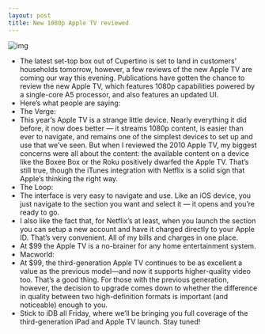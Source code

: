 ```yaml
---
layout: post
title: New 1080p Apple TV reviewed
---
```

![img](http://media.idownloadblog.com/wp-content/uploads/2012/03/Apple-TV-3-1080p.jpg)
* The latest set-top box out of Cupertino is set to land in customers’ households tomorrow, however, a few reviews of the new Apple TV are coming our way this evening. Publications have gotten the chance to review the new Apple TV, which features 1080p capabilities powered by a single-core A5 processor, and also features an updated UI.
* Here’s what people are saying:
* The Verge:
* This year’s Apple TV is a strange little device. Nearly everything it did before, it now does better — it streams 1080p content, is easier than ever to navigate, and remains one of the simplest devices to set up and use that we’ve seen. But when I reviewed the 2010 Apple TV, my biggest concerns were all about the content: the available content on a device like the Boxee Box or the Roku positively dwarfed the Apple TV. That’s still true, though the iTunes integration with Netflix is a solid sign that Apple’s thinking the right way.
* The Loop:
* The interface is very easy to navigate and use. Like an iOS device, you just navigate to the section you want and select it — it opens and you’re ready to go.
* I also like the fact that, for Netflix’s at least, when you launch the section you can setup a new account and have it charged directly to your Apple ID. That’s very convenient. All of my bills and charges in one place.
* At $99 the Apple TV is a no-brainer for any home entertainment system.
* Macworld:
* At $99, the third-generation Apple TV continues to be as excellent a value as the previous model—and now it supports higher-quality video too. That’s a good thing. For those with the previous generation, however, the decision to upgrade comes down to whether the difference in quality between two high-definition formats is important (and noticeable) enough to you.
* Stick to iDB all Friday, where we’ll be bringing you full coverage of the third-generation iPad and Apple TV launch. Stay tuned!

